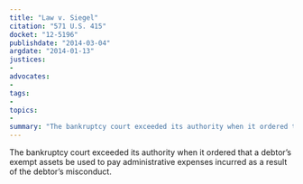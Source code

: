 ```yaml
---
title: "Law v. Siegel"
citation: "571 U.S. 415"
docket: "12-5196"
publishdate: "2014-03-04"
argdate: "2014-01-13"
justices:
- 
advocates:
- 
tags:
- 
topics:
- 
summary: "The bankruptcy court exceeded its authority when it ordered that a debtor’s exempt assets be used to pay administrative expenses incurred as a result of the debtor’s misconduct."
---
```

The bankruptcy court exceeded its authority when it ordered that a debtor’s exempt assets be used to pay administrative expenses incurred as a result of the debtor’s misconduct.

